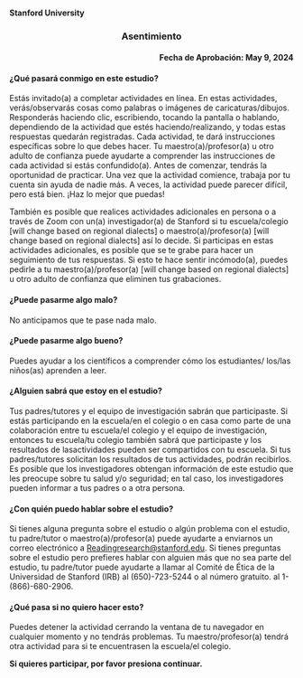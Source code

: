 #### Stanford University 

<h3 style="text-align: center;"> Asentimiento </h3>

<h4 style="text-align: right;"> Fecha de Aprobación: May 9, 2024 </h4>

#### ¿Qué pasará conmigo en este estudio? 

Estás invitado(a) a completar actividades en línea. En estas actividades, verás/observarás cosas como palabras o imágenes de caricaturas/dibujos. Responderás haciendo clic, escribiendo, tocando la pantalla o hablando, dependiendo de la actividad que estés haciendo/realizando, y todas estas respuestas quedarán registradas. Cada actividad, te dará instrucciones específicas sobre lo que debes hacer. Tu maestro(a)/profesor(a) u otro adulto de confianza puede ayudarte a comprender las instrucciones de cada actividad si estás confundido(a). Antes de comenzar, tendrás la oportunidad de practicar. Una vez que la actividad comience, trabaja por tu cuenta sin ayuda de nadie más. A veces, la actividad puede parecer difícil, pero está bien. ¡Haz lo mejor que puedas!

También es posible que realices actividades adicionales en persona o a través de Zoom con un(a) investigador(a) de Stanford si tu escuela/colegio [will change based on regional dialects] o maestro(a)/profesor(a) [will change based on regional dialects] así lo decide. Si participas en estas actividades adicionales, es posible que se te grabe para hacer un seguimiento de tus respuestas. Si esto te hace sentir incómodo(a), puedes pedirle a tu maestro(a)/profesor(a) [will change based on regional dialects] u otro adulto de confianza que eliminen tus grabaciones.

#### ¿Puede pasarme algo malo?

No anticipamos que te pase nada malo.

#### ¿Puede pasarme algo bueno? 

Puedes ayudar a los científicos a comprender cómo los estudiantes/ los/las niños(as) aprenden a leer.

#### ¿Alguien sabrá que estoy en el estudio?

Tus padres/tutores y el equipo de investigación sabrán que participaste. Si  estás participando en la escuela/en el colegio o en casa como parte de una  colaboración entre  tu escuela/el colegio y el equipo de investigación,  entonces tu escuela/tu colegio también sabrá que participaste y los resultados de lasactividades  pueden ser compartidos con tu escuela. Si  tus padres/tutores  solicitan los resultados de  tus actividades, podrán recibirlos. 
Es posible que los investigadores obtengan información de este estudio que  les preocupe sobre tu salud y/o seguridad; en tal caso, los investigadores pueden informar a tus padres o a otra persona.

#### ¿Con quién puedo hablar sobre el estudio?

Si tienes alguna pregunta sobre el estudio o algún problema con el estudio, tu padre/tutor o maestro(a)/profesor(a) puede ayudarte a enviarnos un correo electrónico a Readingresearch@stanford.edu. Si tienes preguntas sobre el estudio pero prefieres hablar con alguien más que no sea parte del estudio, tu padre/tutor puede ayudarte a llamar al Comité de Ética de la Universidad de Stanford (IRB) al (650)-723-5244 o al número gratuito. al 1-(866)-680-2906.

#### ¿Qué pasa si no quiero hacer esto?

Puedes detener la actividad cerrando la ventana de tu navegador en cualquier momento y no tendrás problemas. Tu maestro/profesor(a) tendrá otra actividad para si te encuentrasen la escuela/el colegio.

**Si quieres participar, por favor presiona continuar.**



